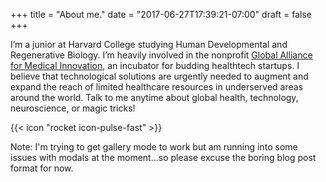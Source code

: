 +++
title = "About me."
date = "2017-06-27T17:39:21-07:00"
draft = false
+++

I’m a junior at Harvard College studying Human Developmental and Regenerative Biology. I’m heavily involved in the nonprofit [Global Alliance for Medical Innovation](https://www.harvardgami.org/), an incubator for budding healthtech startups. I believe that technological solutions are urgently needed to augment and expand the reach of limited healthcare resources in underserved areas around the world. Talk to me anytime about global health, technology, neuroscience, or magic tricks!

{{< icon "rocket icon-pulse-fast" >}}

Note: I'm trying to get gallery mode to work but am running into some issues with modals at the moment...so please excuse the boring blog post format for now.